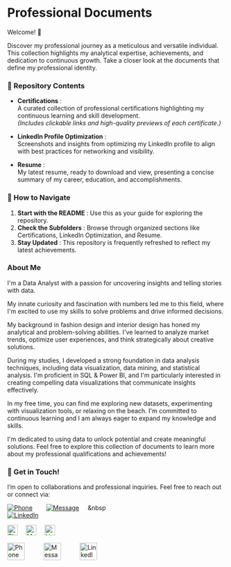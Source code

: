 # Professional Documents 

Welcome! 🎉

Discover my professional journey as a meticulous and versatile individual. This collection highlights my analytical expertise, achievements, and dedication to continuous growth. Take a closer look at the documents that define my professional identity.

### 📂 Repository Contents

- **Certifications** :  
  A curated collection of professional certifications highlighting my continuous learning and skill development.  
  _(Includes clickable links and high-quality previews of each certificate.)_

- **LinkedIn Profile Optimization** :  
  Screenshots and insights from optimizing my LinkedIn profile to align with best practices for networking and visibility.

- **Resume** :  
  My latest resume, ready to download and view, presenting a concise summary of my career, education, and accomplishments.

### 🚀 How to Navigate

1. **Start with the README** : Use this as your guide for exploring the repository.  
2. **Check the Subfolders** : Browse through organized sections like Certifications, LinkedIn Optimization, and Resume.  
3. **Stay Updated** : This repository is frequently refreshed to reflect my latest achievements.

### About Me

I'm a Data Analyst with a passion for uncovering insights and telling stories with data.

My innate curiosity and fascination with numbers led me to this field, where I'm excited to use my skills to solve problems and drive informed decisions.

My background in fashion design and interior design has honed my analytical and problem-solving abilities. I've learned to analyze market trends, optimize user experiences, and think strategically about creative solutions.

During my studies, I developed a strong foundation in data analysis techniques, including data visualization, data mining, and statistical analysis. I'm proficient in SQL & Power BI, and I'm particularly interested in creating compelling data visualizations that communicate insights effectively.

In my free time, you can find me exploring new datasets, experimenting with visualization tools, or relaxing on the beach. I'm committed to continuous learning and I am always eager to expand my knowledge and skills.

I'm dedicated to using data to unlock potential and create meaningful solutions. Feel free to explore this collection of documents to learn more about my professional qualifications and achievements!

### 🌟 Get in Touch!

I’m open to collaborations and professional inquiries. Feel free to reach out or connect via:  

[![Phone](https://img.icons8.com/glyph-neue/64/228BE6/phone.png)](LINK_TO_PHONE)  &nbsp;&nbsp;&nbsp;&nbsp;&nbsp;&nbsp;  [![Message](https://img.icons8.com/ios-glyphs/64/228BE6/filled-message.png)](LINK_TO_MESSAGE)&nbsp;&nbsp;&nbsp;&nbsp;&nbsp;&nbsp  
[![LinkedIn](https://img.icons8.com/ios/64/228BE6/linkedin.png)](LINK_TO_LINKEDIN)

<a href="LINK_TO_PHONE"><img src="https://img.icons8.com/glyph-neue/64/228BE6/phone.png" alt="Phone" width="24" height="24" style="margin-right: 15px;"></a>
<a href="LINK_TO_MESSAGE"><img src="https://img.icons8.com/ios-glyphs/64/228BE6/filled-message.png" alt="Message" width="24" height="24" style="margin-right: 15px;"></a>
<a href="LINK_TO_LINKEDIN"><img src="https://img.icons8.com/ios/64/228BE6/linkedin.png" alt="LinkedIn" width="24" height="24"></a>

<a href="tel:919940674528"><img src="https://img.icons8.com/glyph-neue/64/228BE6/phone.png" alt="Phone" width="40" height="40" style="margin-right: 20px;"></a>&nbsp;&nbsp;&nbsp;&nbsp;&nbsp;
<a href="mailto:rashidha.abdul@gmail.com"><img src="https://img.icons8.com/ios-glyphs/64/228BE6/filled-message.png" alt="Message" width="40" height="40" style="margin-right: 20px;"></a>&nbsp;&nbsp;&nbsp;&nbsp;&nbsp;
<a href="LINK_TO_LINKEDIN"><img src="https://img.icons8.com/ios/64/228BE6/linkedin.png" alt="LinkedIn" width="40" height="40"></a>
